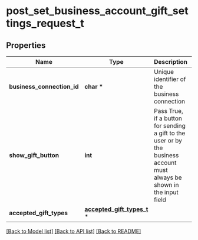 # post_set_business_account_gift_settings_request_t

## Properties
Name | Type | Description | Notes
------------ | ------------- | ------------- | -------------
**business_connection_id** | **char \*** | Unique identifier of the business connection | 
**show_gift_button** | **int** | Pass True, if a button for sending a gift to the user or by the business account must always be shown in the input field | 
**accepted_gift_types** | [**accepted_gift_types_t**](accepted_gift_types.md) \* |  | 

[[Back to Model list]](../README.md#documentation-for-models) [[Back to API list]](../README.md#documentation-for-api-endpoints) [[Back to README]](../README.md)


